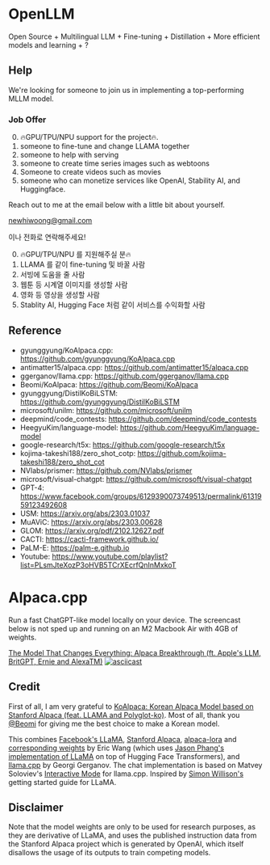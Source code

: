 # OpenLLM
Open Source + Multilingual LLM + Fine-tuning + Distillation + More efficient models and learning + ?

## Help
We're looking for someone to join us in implementing a top-performing MLLM model.

### Job Offer
0. 🔥GPU/TPU/NPU support for the project🔥.
1. someone to fine-tune and change LLAMA together
2. someone to help with serving
3. someone to create time series images such as webtoons
4. Someone to create videos such as movies
5. someone who can monetize services like OpenAI, Stability AI, and Huggingface.

Reach out to me at the email below with a little bit about yourself.

newhiwoong@gmail.com 

이나 전화로 연락해주세요!

0. 🔥GPU/TPU/NPU 를 지원해주실 분🔥
1. LLAMA 를 같이 fine-tuning 및 바꿀 사람
2. 서빙에 도움을 줄 사람
3. 웹툰 등 시계열 이미지를 생성할 사람
4. 영화 등 영상을 생성할 사람
5. Stablity AI, Hugging Face 처럼 같이 서비스를 수익화할 사람


## Reference
- gyunggyung/KoAlpaca.cpp: https://github.com/gyunggyung/KoAlpaca.cpp
- antimatter15/alpaca.cpp: https://github.com/antimatter15/alpaca.cpp
- ggerganov/llama.cpp: https://github.com/ggerganov/llama.cpp
- Beomi/KoAlpaca: https://github.com/Beomi/KoAlpaca
- gyunggyung/DistilKoBiLSTM: https://github.com/gyunggyung/DistilKoBiLSTM
- microsoft/unilm: https://github.com/microsoft/unilm
- deepmind/code_contests: https://github.com/deepmind/code_contests
- HeegyuKim/language-model: https://github.com/HeegyuKim/language-model
- google-research/t5x: https://github.com/google-research/t5x
- kojima-takeshi188/zero_shot_cotp: https://github.com/kojima-takeshi188/zero_shot_cot
- NVlabs/prismer: https://github.com/NVlabs/prismer
- microsoft/visual-chatgpt: https://github.com/microsoft/visual-chatgpt
- GPT-4: https://www.facebook.com/groups/6129390073749513/permalink/6131959123492608
- USM: https://arxiv.org/abs/2303.01037
- MuAViC: https://arxiv.org/abs/2303.00628
- GLOM: https://arxiv.org/pdf/2102.12627.pdf
- CACTI: https://cacti-framework.github.io/
- PaLM-E: https://palm-e.github.io
- Youtube: https://www.youtube.com/playlist?list=PLsmJteXozP3oHVB5TCrXEcrfQnInMxkoT


# Alpaca.cpp

Run a fast ChatGPT-like model locally on your device. The screencast below is not sped up and running on an M2 Macbook Air with 4GB of weights. 

[The Model That Changes Everything: Alpaca Breakthrough (ft. Apple's LLM, BritGPT, Ernie and AlexaTM)](https://www.youtube.com/watch?v=xslW5sQOkC8)
[![asciicast](screencast.gif)](https://asciinema.org/a/dfJ8QXZ4u978Ona59LPEldtKK)


## Credit

First of all, I am very grateful to [KoAlpaca: Korean Alpaca Model based on Stanford Alpaca (feat. LLAMA and Polyglot-ko)](https://github.com/Beomi/KoAlpaca). Most of all, thank you [@Beomi](https://github.com/Beomi) for giving me the best choice to make a Korean model.

This combines [Facebook's LLaMA](https://github.com/facebookresearch/llama), [Stanford Alpaca](https://crfm.stanford.edu/2023/03/13/alpaca.html), [alpaca-lora](https://github.com/tloen/alpaca-lora) and [corresponding weights](https://huggingface.co/tloen/alpaca-lora-7b/tree/main) by Eric Wang (which uses [Jason Phang's implementation of LLaMA](https://github.com/huggingface/transformers/pull/21955) on top of Hugging Face Transformers), and [llama.cpp](https://github.com/ggerganov/llama.cpp) by Georgi Gerganov. The chat implementation is based on Matvey Soloviev's [Interactive Mode](https://github.com/ggerganov/llama.cpp/pull/61) for llama.cpp. Inspired by [Simon Willison's](https://til.simonwillison.net/llms/llama-7b-m2) getting started guide for LLaMA.


## Disclaimer

Note that the model weights are only to be used for research purposes, as they are derivative of LLaMA, and uses the published instruction data from the Stanford Alpaca project which is generated by OpenAI, which itself disallows the usage of its outputs to train competing models. 

